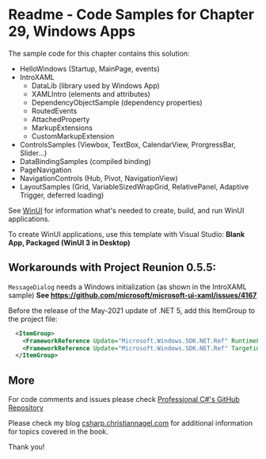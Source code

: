 # Readme - Code Samples for Chapter 29, Windows Apps

The sample code for this chapter contains this solution:

* HelloWindows (Startup, MainPage, events)
* IntroXAML
    * DataLib (library used by Windows App)
    * XAMLIntro (elements and attributes)
    * DependencyObjectSample (dependency properties)
    * RoutedEvents
    * AttachedProperty
    * MarkupExtensions
    * CustomMarkupExtension
* ControlsSamples (Viewbox, TextBox, CalendarView, ProrgressBar, Slider...)
* DataBindingSamples (compiled binding)
* PageNavigation
* NavigationControls (Hub, Pivot, NavigationView)
* LayoutSamples (Grid, VariableSizedWrapGrid, RelativePanel, Adaptive Trigger, deferred loading)

See [WinUI](../../WinUI.md) for information what's needed to create, build, and run WinUI applications.

To create WinUI applications, use this template with Visual Studio: **Blank App, Packaged (WinUI 3 in Desktop)**

## Workarounds with Project Reunion 0.5.5:

`MessageDialog` needs a Windows initialization (as shown in the IntroXAML sample)
**See https://github.com/microsoft/microsoft-ui-xaml/issues/4167**

Before the release of the May-2021 update of .NET 5, add this ItemGroup to the project file:

```xml
  <ItemGroup>
    <FrameworkReference Update="Microsoft.Windows.SDK.NET.Ref" RuntimeFrameworkVersion="10.0.18362.16" />
    <FrameworkReference Update="Microsoft.Windows.SDK.NET.Ref" TargetingPackVersion="10.0.18362.16" />
  </ItemGroup>
```

## More
 
For code comments and issues please check [Professional C#'s GitHub Repository](https://github.com/ProfessionalCSharp/ProfessionalCSharp7)

Please check my blog [csharp.christiannagel.com](https://csharp.christiannagel.com "csharp.christiannagel.com") for additional information for topics covered in the book.

Thank you!
